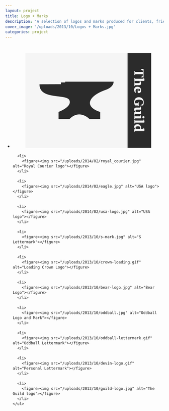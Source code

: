 ```yaml
---
layout: project
title: Logo + Marks
description: 'A selection of logos and marks produced for clients, friends and studio projects.'
cover_image: '/uploads/2013/10/Logos + Marks.jpg'
categories: project
---
```

  </div>
</div>

<div class="row">
  <div class="large-12 small-11 small-centered large-centered columns" id="content">
    <ul class="small-block-grid-1 large-block-grid-3">
      <li>
        <figure><img src="/uploads/2014/02/guild_shot.jpg" alt="New logo for The Guild"></figure>
      </li>

      <li>
        <figure><img src="/uploads/2014/02/royal_courier.jpg" alt="Royal Courier logo"></figure>
      </li>

      <li>
        <figure><img src="/uploads/2014/02/eagle.jpg" alt="USA logo"></figure>
      </li>

      <li>
        <figure><img src="/uploads/2014/02/usa-logo.jpg" alt="USA logo"></figure>
      </li>

      <li>
        <figure><img src="/uploads/2013/10/s-mark.jpg" alt="S Lettermark"></figure>
      </li>

      <li>
        <figure><img src="/uploads/2013/10/crown-loading.gif" alt="Loading Crown Logo"></figure>
      </li>

      <li>
        <figure><img src="/uploads/2013/10/bear-logo.jpg" alt="Bear Logo"></figure>
      </li>

      <li>
        <figure><img src="/uploads/2013/10/oddball.jpg" alt="Oddball Logo and Mark"></figure>
      </li>

      <li>
        <figure><img src="/uploads/2013/10/oddball-lettermark.gif" alt="Oddball Lettermark"></figure>
      </li>

      <li>
        <figure><img src="/uploads/2013/10/devin-logo.gif" alt="Personal Lettermark"></figure>
      </li>

      <li>
        <figure><img src="/uploads/2013/10/guild-logo.jpg" alt="The Guild logo"></figure>
      </li>
    </ul>
  </div>
</div>

<div class="row">
  <div class="large-8 small-11 small-centered large-centered columns" id="content">